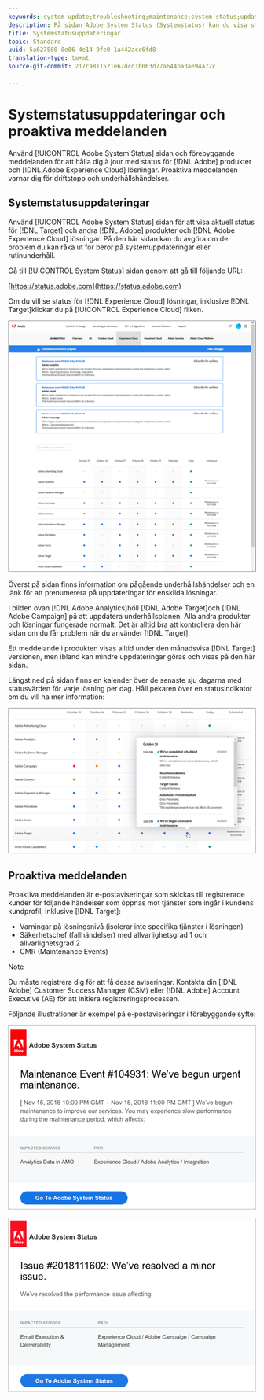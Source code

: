 ```yaml
---
keywords: system update;troubleshooting;maintenance;system status;update status
description: På sidan Adobe System Status (Systemstatus) kan du visa status för Adobe-produkter och Experience Cloud-lösningar, inklusive Target. På den här sidan kan du avgöra om de problem du kan råka ut för beror på systemuppdateringar eller rutinunderhåll.
title: Systemstatusuppdateringar
topic: Standard
uuid: 5a627580-8e06-4e14-9fe0-1a442acc6fd8
translation-type: tm+mt
source-git-commit: 217ca811521e67dcd1b063d77a644ba3ae94a72c

---
```



# Systemstatusuppdateringar och proaktiva meddelanden

Använd [!UICONTROL Adobe System Status] sidan och förebyggande meddelanden för att hålla dig à jour med status för [!DNL Adobe] produkter och [!DNL Adobe Experience Cloud] lösningar. Proaktiva meddelanden varnar dig för driftstopp och underhållshändelser.

## Systemstatusuppdateringar

Använd [!UICONTROL Adobe System Status] sidan för att visa aktuell status för [!DNL Target] och andra [!DNL Adobe] produkter och [!DNL Adobe Experience Cloud] lösningar. På den här sidan kan du avgöra om de problem du kan råka ut för beror på systemuppdateringar eller rutinunderhåll.

Gå till [!UICONTROL System Status] sidan genom att gå till följande URL:

[https://status.adobe.com](https://status.adobe.com)

Om du vill se status för [!DNL Experience Cloud] lösningar, inklusive [!DNL Target]klickar du på [!UICONTROL Experience Cloud] fliken.

![](assets/system_status.png)

Överst på sidan finns information om pågående underhållshändelser och en länk för att prenumerera på uppdateringar för enskilda lösningar.

I bilden ovan [!DNL Adobe Analytics]höll [!DNL Adobe Target]och [!DNL Adobe Campaign] på att uppdatera underhållsplanen. Alla andra produkter och lösningar fungerade normalt. Det är alltid bra att kontrollera den här sidan om du får problem när du använder [!DNL Target].

Ett meddelande i produkten visas alltid under den månadsvisa [!DNL Target] versionen, men ibland kan mindre uppdateringar göras och visas på den här sidan.

Längst ned på sidan finns en kalender över de senaste sju dagarna med statusvärden för varje lösning per dag. Håll pekaren över en statusindikator om du vill ha mer information:

![](assets/system_status_indicator.png)

## Proaktiva meddelanden

Proaktiva meddelanden är e-postaviseringar som skickas till registrerade kunder för följande händelser som öppnas mot tjänster som ingår i kundens kundprofil, inklusive [!DNL Target]:

* Varningar på lösningsnivå (isolerar inte specifika tjänster i lösningen)
* Säkerhetschef (fallhändelser) med allvarlighetsgrad 1 och allvarlighetsgrad 2
* CMR (Maintenance Events)

>[!NOTE]
>
>Du måste registrera dig för att få dessa aviseringar. Kontakta din [!DNL Adobe] Customer Success Manager (CSM) eller [!DNL Adobe] Account Executive (AE) för att initiera registreringsprocessen.

Följande illustrationer är exempel på e-postaviseringar i förebyggande syfte:

![Proaktiv avisering 1](/help/r-release-notes/assets/proactive-notification-1.png)

![Proaktiv avisering 2](/help/r-release-notes/assets/proactive-notification-2.png)